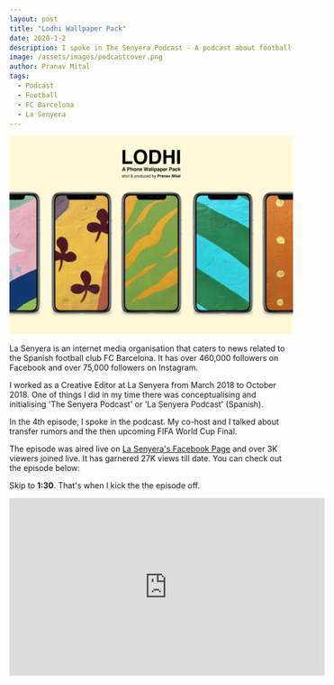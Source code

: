 ```yaml
---
layout: post
title: "Lodhi Wallpaper Pack"
date: 2020-1-2
description: I spoke in The Senyera Podcast - A podcast about football. The episode received over 27K views.
image: /assets/images/podcastcover.png
author: Pranav Mital
tags: 
  - Podcast
  - Football
  - FC Barcelona
  - La Senyera
---
```

![Cover](/assets/images/lodhicover.jpg)

La Senyera is an internet media organisation that caters to news related to the Spanish football club FC Barcelona. It has over 460,000 followers on Facebook and over 75,000 followers on Instagram.

I worked as a Creative Editor at La Senyera from March 2018 to October 2018. One of things I did in my time there was conceptualising and initialising 'The Senyera Podcast' or 'La Senyera Podcast' (Spanish).

In the 4th episode, I spoke in the podcast. My co-host and I talked about transfer rumors and the then upcoming FIFA World Cup Final.

The episode was aired live on [La Senyera's Facebook Page](https://www.facebook.com/Lasenyera.en/) and over 3K viewers joined live. It has garnered 27K views till date. You can check out the episode below: 

Skip to **1:30**. That's when I kick the the episode off. 

<iframe src="https://www.facebook.com/plugins/video.php?href=https%3A%2F%2Fwww.facebook.com%2FLasenyera.en%2Fvideos%2F1678829155573670%2F&show_text=0&width=560" width="560" height="315" style="border:none;overflow:hidden" scrolling="no" frameborder="0" allowTransparency="true" allowFullScreen="true"></iframe>
